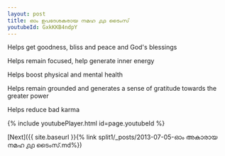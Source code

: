 ```yaml
---
layout: post
title: ഓം ഉപദേശകരായ നമഹ ൧൧ ടൈംസ്
youtubeId: GxkKKB4ndpY
---
```

 
 
Helps get goodness, bliss and peace and God's blessings
 
Helps remain focused, help generate inner energy 
 
Helps boost physical and mental health 
 
Helps remain grounded and generates a sense of gratitude towards the greater power 
 
Helps reduce bad karma
 
 
 
 


{% include youtubePlayer.html id=page.youtubeId %}
 
[Next]({{ site.baseurl }}{% link  split1/_posts/2013-07-05-ഓം അകാരായ നമഹ ൧൧ ടൈംസ്.md%})
 

